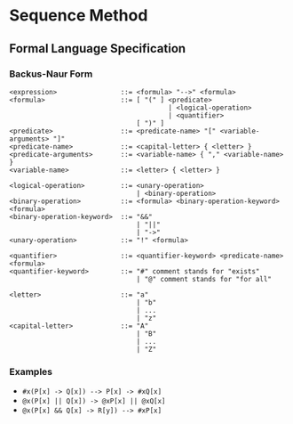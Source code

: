 # Sequence Method

## Formal Language Specification

### Backus-Naur Form
```
<expression>				::= <formula> "-->" <formula>
<formula>					::= [ "(" ] <predicate>
										| <logical-operation>
										| <quantifier>
								[ ")" ]
<predicate> 				::= <predicate-name> "[" <variable-arguments> "]"
<predicate-name>			::= <capital-letter> { <letter> }
<predicate-arguments> 		::= <variable-name> { "," <variable-name> }
<variable-name> 			::= <letter> { <letter> }

<logical-operation>			::= <unary-operation>
								| <binary-operation>
<binary-operation>			::= <formula> <binary-operation-keyword> <formula>
<binary-operation-keyword>	::= "&&"
								| "||"
								| "->"
<unary-operation>			::= "!" <formula>

<quantifier>				::= <quantifier-keyword> <predicate-name> <formula>
<quantifier-keyword>		::= "#" comment stands for "exists"
								| "@" comment stands for "for all"

<letter>					::= "a" 
								| "b" 
								| ... 
								| "z"
<capital-letter>			::= "A" 
								| "B" 
								| ... 
								| "Z"
```

### Examples
* `#x(P[x] -> Q[x]) --> P[x] -> #xQ[x]`
* `@x(P[x] || Q[x]) -> @xP[x] || @xQ[x]`
* `@x(P[x] && Q[x] -> R[y]) --> #xP[x]`